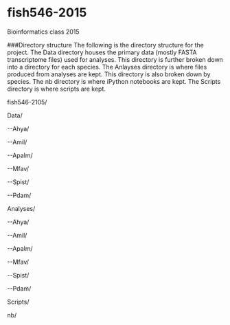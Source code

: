 fish546-2015
============

Bioinformatics class 2015

###Directory structure
The following is the directory structure for the project. The Data directory houses the primary data (mostly FASTA transcriptome files) used for analyses. This directory is further broken down into a directory for each species. The Anlayses directory is where files produced from analyses are kept. This directory is also broken down by species. The nb directory is where iPython notebooks are kept. The Scripts directory is where scripts are kept.

fish546-2105/

Data/

--Ahya/

--Amil/

--Apalm/

--Mfav/

--Spist/

--Pdam/

Analyses/

--Ahya/

--Amil/

--Apalm/

--Mfav/

--Spist/

--Pdam/

Scripts/

nb/
